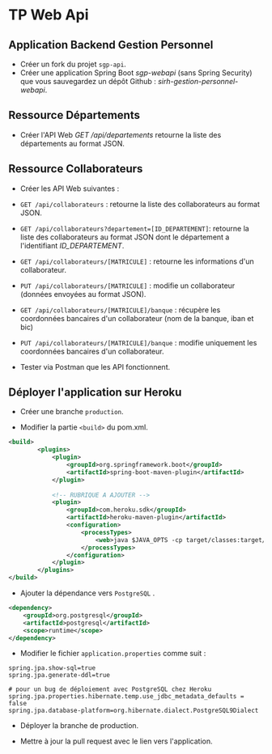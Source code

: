 # TP Web Api

## Application Backend Gestion Personnel

* Créer un fork du projet `sgp-api`.
* Créer une application Spring Boot _sgp-webapi_ (sans Spring Security) que vous sauvegardez un dépôt Github : _sirh-gestion-personnel-webapi_.

## Ressource Départements

* Créer l'API Web _GET /api/departements_ retourne la liste des départements au format JSON.

## Ressource Collaborateurs

* Créer les API Web suivantes :
 * `GET /api/collaborateurs`  : retourne la liste des collaborateurs au format JSON.
 * `GET /api/collaborateurs?departement=[ID_DEPARTEMENT]`: retourne la liste des collaborateurs au format JSON dont le département a l'identifiant _ID_DEPARTEMENT_.
 * `GET /api/collaborateurs/[MATRICULE]` : retourne les informations d'un collaborateur.
 * `PUT /api/collaborateurs/[MATRICULE]` : modifie un collaborateur (données envoyées au format JSON).
 * `GET /api/collaborateurs/[MATRICULE]/banque` : récupère les coordonnées bancaires d'un collaborateur (nom de la banque, iban et bic)
 * `PUT /api/collaborateurs/[MATRICULE]/banque` : modifie uniquement les coordonnées bancaires d'un collaborateur.

* Tester via Postman que les API fonctionnent.

## Déployer l'application sur Heroku

* Créer une branche `production`.

* Modifier la partie `<build>` du pom.xml.

```xml
<build>
		<plugins>
			<plugin>
				<groupId>org.springframework.boot</groupId>
				<artifactId>spring-boot-maven-plugin</artifactId>
			</plugin>
			
			<!-- RUBRIQUE A AJOUTER -->
			<plugin>
				<groupId>com.heroku.sdk</groupId>
				<artifactId>heroku-maven-plugin</artifactId>
				<configuration>
					<processTypes>
						<web>java $JAVA_OPTS -cp target/classes:target/dependency/* Main</web>
					</processTypes>
				</configuration>
			</plugin>
		</plugins>
</build>
```

* Ajouter la dépendance vers `PostgreSQL` .

```xml
<dependency>
    <groupId>org.postgresql</groupId>
    <artifactId>postgresql</artifactId>
    <scope>runtime</scope>
</dependency>
```

* Modifier le fichier `application.properties` comme suit :



```properties
spring.jpa.show-sql=true
spring.jpa.generate-ddl=true

# pour un bug de déploiement avec PostgreSQL chez Heroku
spring.jpa.properties.hibernate.temp.use_jdbc_metadata_defaults = false
spring.jpa.database-platform=org.hibernate.dialect.PostgreSQL9Dialect
```


* Déployer la branche de production.

* Mettre à jour la pull request avec le lien vers l'application.